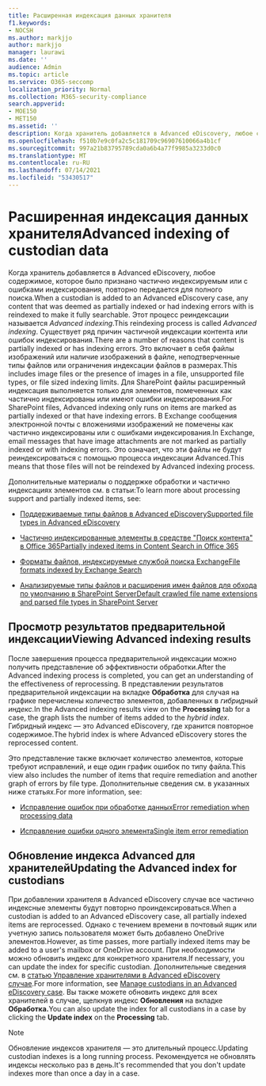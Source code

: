 ```yaml
---
title: Расширенная индексация данных хранителя
f1.keywords:
- NOCSH
ms.author: markjjo
author: markjjo
manager: laurawi
ms.date: ''
audience: Admin
ms.topic: article
ms.service: O365-seccomp
localization_priority: Normal
ms.collection: M365-security-compliance
search.appverid:
- MOE150
- MET150
ms.assetid: ''
description: Когда хранитель добавляется в Advanced eDiscovery, любое содержимое, которое было сочтено частично индексируемым, будет повторно реализовано, чтобы сделать его полностью поисковым.
ms.openlocfilehash: f510b7e9c0fa2c5c181709c96907610066a4b1cf
ms.sourcegitcommit: 997a21b83795789cda0a6b4a77f9985a3233d0c0
ms.translationtype: MT
ms.contentlocale: ru-RU
ms.lasthandoff: 07/14/2021
ms.locfileid: "53430517"
---
```

# <a name="advanced-indexing-of-custodian-data"></a><span data-ttu-id="33cff-103">Расширенная индексация данных хранителя</span><span class="sxs-lookup"><span data-stu-id="33cff-103">Advanced indexing of custodian data</span></span>

<span data-ttu-id="33cff-104">Когда хранитель добавляется в Advanced eDiscovery, любое содержимое, которое было признано частично индексируемым или с ошибками индексирования, повторно передается для полного поиска.</span><span class="sxs-lookup"><span data-stu-id="33cff-104">When a custodian is added to an Advanced eDiscovery case, any content that was deemed as partially indexed or had indexing errors with is reindexed to make it fully searchable.</span></span>  <span data-ttu-id="33cff-105">Этот процесс реиндексации называется *Advanced indexing*.</span><span class="sxs-lookup"><span data-stu-id="33cff-105">This reindexing process is called *Advanced indexing*.</span></span> <span data-ttu-id="33cff-106">Существует ряд причин частичной индексации контента или ошибок индексирования.</span><span class="sxs-lookup"><span data-stu-id="33cff-106">There are a number of reasons that content is partially indexed or has indexing errors.</span></span> <span data-ttu-id="33cff-107">Это включает в себя файлы изображений или наличие изображений в файле, неподтверченные типы файлов или ограничения индексации файлов в размерах.</span><span class="sxs-lookup"><span data-stu-id="33cff-107">This includes image files or the presence of images in a file, unsupported file types, or file sized indexing limits.</span></span> <span data-ttu-id="33cff-108">Для SharePoint файлы расширенный индексация выполняется только для элементов, помеченных как частично индексированы или имеют ошибки индексирования.</span><span class="sxs-lookup"><span data-stu-id="33cff-108">For SharePoint files, Advanced indexing only runs on items are marked as partially indexed or that have indexing errors.</span></span> <span data-ttu-id="33cff-109">В Exchange сообщения электронной почты с вложениями изображений не помечены как частично индексированы или с ошибками индексирования.</span><span class="sxs-lookup"><span data-stu-id="33cff-109">In Exchange, email messages that have image attachments are not marked as partially indexed or with indexing errors.</span></span> <span data-ttu-id="33cff-110">Это означает, что эти файлы не будут реиндексироваться с помощью процесса индексации Advanced.</span><span class="sxs-lookup"><span data-stu-id="33cff-110">This means that those files will not be reindexed by Advanced indexing process.</span></span>

<span data-ttu-id="33cff-111">Дополнительные материалы о поддержке обработки и частично индексациях элементов см. в статьи:</span><span class="sxs-lookup"><span data-stu-id="33cff-111">To learn more about processing support and partially indexed items, see:</span></span>

- [<span data-ttu-id="33cff-112">Поддерживаемые типы файлов в Advanced eDiscovery</span><span class="sxs-lookup"><span data-stu-id="33cff-112">Supported file types in Advanced eDiscovery</span></span>](supported-filetypes-ediscovery20.md)

- [<span data-ttu-id="33cff-113">Частично индексированные элементы в средстве "Поиск контента" в Office 365</span><span class="sxs-lookup"><span data-stu-id="33cff-113">Partially indexed items in Content Search in Office 365</span></span>](partially-indexed-items-in-content-search.md)

- [<span data-ttu-id="33cff-114">Форматы файлов, индексируемые службой поиска Exchange</span><span class="sxs-lookup"><span data-stu-id="33cff-114">File formats indexed by Exchange Search</span></span>](/exchange/file-formats-indexed-by-exchange-search-exchange-2013-help)

- [<span data-ttu-id="33cff-115">Анализируемые типы файлов и расширения имен файлов для обхода по умолчанию в SharePoint Server</span><span class="sxs-lookup"><span data-stu-id="33cff-115">Default crawled file name extensions and parsed file types in SharePoint Server</span></span>](/SharePoint/technical-reference/default-crawled-file-name-extensions-and-parsed-file-types)

## <a name="viewing-advanced-indexing-results"></a><span data-ttu-id="33cff-116">Просмотр результатов предварительной индексации</span><span class="sxs-lookup"><span data-stu-id="33cff-116">Viewing Advanced indexing results</span></span>

<span data-ttu-id="33cff-117">После завершения процесса предварительной индексации можно получить представление об эффективности обработки.</span><span class="sxs-lookup"><span data-stu-id="33cff-117">After the Advanced indexing process is completed, you can get an understanding of the effectiveness of reprocessing.</span></span>  <span data-ttu-id="33cff-118">В представлении результатов предварительной индексации на вкладке **Обработка** для случая на графике перечислены количество элементов, добавленных в *гибридный индекс.*</span><span class="sxs-lookup"><span data-stu-id="33cff-118">In the Advanced indexing results view on the **Processing** tab for a case, the graph lists the number of items added to the *hybrid index*.</span></span>  <span data-ttu-id="33cff-119">Гибридный индекс — это Advanced eDiscovery, где хранится повторное содержимое.</span><span class="sxs-lookup"><span data-stu-id="33cff-119">The hybrid index is where Advanced eDiscovery stores the reprocessed content.</span></span>

<span data-ttu-id="33cff-120">Это представление также включает количество элементов, которые требуют исправлений, и еще один график ошибок по типу файла.</span><span class="sxs-lookup"><span data-stu-id="33cff-120">This view  also includes the number of items that require remediation and another graph of errors by file type.</span></span> <span data-ttu-id="33cff-121">Дополнительные сведения см. в указанных ниже статьях.</span><span class="sxs-lookup"><span data-stu-id="33cff-121">For more information, see:</span></span>

- [<span data-ttu-id="33cff-122">Исправление ошибок при обработке данных</span><span class="sxs-lookup"><span data-stu-id="33cff-122">Error remediation when processing data</span></span>](error-remediation-when-processing-data-in-advanced-ediscovery.md)

- [<span data-ttu-id="33cff-123">Исправление ошибки одного элемента</span><span class="sxs-lookup"><span data-stu-id="33cff-123">Single item error remediation</span></span>](single-item-error-remediation.md)

## <a name="updating-the-advanced-index-for-custodians"></a><span data-ttu-id="33cff-124">Обновление индекса Advanced для хранителей</span><span class="sxs-lookup"><span data-stu-id="33cff-124">Updating the Advanced index for custodians</span></span>

<span data-ttu-id="33cff-125">При добавлении хранителя в Advanced eDiscovery случае все частично индексные элементы будут повторно проиндексироваться.</span><span class="sxs-lookup"><span data-stu-id="33cff-125">When a custodian is added to an Advanced eDiscovery case, all partially indexed items are reprocessed.</span></span> <span data-ttu-id="33cff-126">Однако с течением времени в почтовый ящик или учетную запись пользователя может быть добавлено OneDrive элементов.</span><span class="sxs-lookup"><span data-stu-id="33cff-126">However, as time passes, more partially indexed items may be added to a user's mailbox or OneDrive account.</span></span>  <span data-ttu-id="33cff-127">При необходимости можно обновить индекс для конкретного хранителя.</span><span class="sxs-lookup"><span data-stu-id="33cff-127">If necessary, you can update the index for specific custodian.</span></span> <span data-ttu-id="33cff-128">Дополнительные сведения см. в [статью Управление хранителями в Advanced eDiscovery случае](manage-new-custodians.md#re-index-custodian-data).</span><span class="sxs-lookup"><span data-stu-id="33cff-128">For more information, see [Manage custodians in an Advanced eDiscovery case](manage-new-custodians.md#re-index-custodian-data).</span></span> <span data-ttu-id="33cff-129">Вы также можете обновить индекс для всех хранителей в случае, щелкнув индекс **Обновления** на вкладке **Обработка.**</span><span class="sxs-lookup"><span data-stu-id="33cff-129">You can also update the index for all custodians in a case by clicking the **Update index** on the **Processing** tab.</span></span>

> [!NOTE]
> <span data-ttu-id="33cff-130">Обновление индексов хранителя — это длительный процесс.</span><span class="sxs-lookup"><span data-stu-id="33cff-130">Updating custodian indexes is a long running process.</span></span> <span data-ttu-id="33cff-131">Рекомендуется не обновлять индексы несколько раз в день.</span><span class="sxs-lookup"><span data-stu-id="33cff-131">It's recommended that you don't update indexes more than once a day in a case.</span></span>
